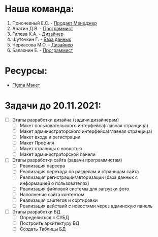 # Наша команда:
1. Поночевный Е.С. - [Продакт Менеджер](https://github.com/EgoHux "Необязательная подсказка")
2. Аратин Д.В. - [Программист](https://github.com/staners2 "Необязательная подсказка")
3. Гилева К.А. - [Дизайнер](https://github.com/staners2 "Необязательная подсказка")
4. Шуточкин Г. - [База данных](https://github.com/staners2 "Необязательная подсказка")
5. Черкасова М.О. - [Дизайнер](https://github.com/staners2 "Необязательная подсказка")
6. Балахнин Е. - [Программист](https://github.com/staners2 "Необязательная подсказка")

# Ресурсы:
* [Figma Макет](https://www.figma.com/file/NZ1bmPAZykMSP9DFDsGFIJ/New-Site?node-id=0%3A1 "Необязательная подсказка")

# Задачи до 20.11.2021:
- [ ] Этапы разработки дизайна (задачи дизайнерам)
  - [ ] Макет пользовательского интерфейса(главная странцица)
  - [ ] Макет администраторского интерфейса(главная странцица)
  - [ ] Макет входа и регистрации
  - [ ] Макет Профиля
  - [ ] Макет страницы с новостью
  - [ ] Макет администраторской панели
- [ ] Этапы разработки сайта (задачи программистам)
  - [ ] Реализация парсера
  - [ ] Реализация перехода по разделам и страницам сайта
  - [ ] Реализация регистрации/авторизации (база данных с информацией о пользователях)
  - [ ] Реализация файловой системы для загрузки фото
  - [ ] Наполнение сайта контентом
  - [ ] Реализация хэштегов и сортировки
  - [ ] Реализация действий с новостями через админскую панель
- [ ] Этапы разработки БД
  - [ ] Определиться с СУБД
  - [ ] Построить архитектуру БД
  - [ ] Создать Таблицы БД
